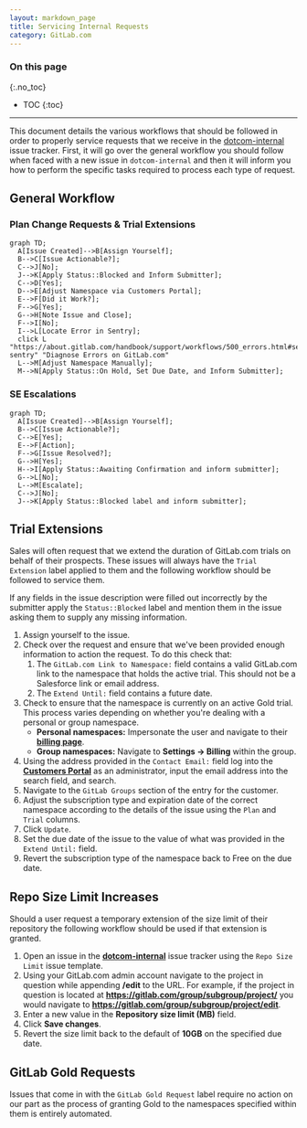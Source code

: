 ```yaml
---
layout: markdown_page
title: Servicing Internal Requests
category: GitLab.com
---
```


### On this page
{:.no_toc}

- TOC
{:toc}

----

This document details the various workflows that should be followed in order to properly service requests that we receive in the [dotcom-internal](https://gitlab.com/gitlab-com/support/dotcom/dotcom-internal/issues) issue tracker. First, it will go over the general workflow you should follow when faced with a new issue in `dotcom-internal` and then it will inform you how to perform the specific tasks required to process each type of request.

## General Workflow

### Plan Change Requests & Trial Extensions

```mermaid
graph TD;
  A[Issue Created]-->B[Assign Yourself];
  B-->C[Issue Actionable?];
  C-->J[No];
  J-->K[Apply Status::Blocked and Inform Submitter];
  C-->D[Yes];
  D-->E[Adjust Namespace via Customers Portal];
  E-->F[Did it Work?];
  F-->G[Yes];
  G-->H[Note Issue and Close];
  F-->I[No];
  I-->L[Locate Error in Sentry];
  click L "https://about.gitlab.com/handbook/support/workflows/500_errors.html#searching-sentry" "Diagnose Errors on GitLab.com"
  L-->M[Adjust Namespace Manually];
  M-->N[Apply Status::On Hold, Set Due Date, and Inform Submitter];
```

### SE Escalations

```mermaid
graph TD;
  A[Issue Created]-->B[Assign Yourself];
  B-->C[Issue Actionable?];
  C-->E[Yes];
  E-->F[Action];
  F-->G[Issue Resolved?];
  G-->H[Yes];
  H-->I[Apply Status::Awaiting Confirmation and inform submitter];
  G-->L[No];
  L-->M[Escalate];
  C-->J[No];
  J-->K[Apply Status::Blocked label and inform submitter];
```

## Trial Extensions

Sales will often request that we extend the duration of GitLab.com trials on behalf of their prospects. These issues will always have the `Trial Extension` label applied to them and the following workflow should be followed to service them.

If any fields in the issue description were filled out incorrectly by the submitter apply the `Status::Blocked` label and mention them in the issue asking them to supply any missing information.

1. Assign yourself to the issue.
1. Check over the request and ensure that we've been provided enough information to action the request. To do this check that:
   1. The `GitLab.com Link to Namespace:` field contains a valid GitLab.com link to the namespace that holds the active trial. This should not be a Salesforce link or email address.
   1. The `Extend Until:` field contains a future date.
1. Check to ensure that the namespace is currently on an active Gold trial. This process varies depending on whether you're dealing with a personal or group namespace.
    - **Personal namespaces:** Impersonate the user and navigate to their **[billing page](https://gitlab.com/profile/billings)**.
    - **Group namespaces:** Navigate to **Settings -> Billing** within the group.
1. Using the address provided in the `Contact Email:` field log into the **[Customers Portal](https://customers.gitlab.com/admin/)** as an administrator, input the email address into the search field, and search.
1. Navigate to the `GitLab Groups` section of the entry for the customer.
1. Adjust the subscription type and expiration date of the correct namespace according to the details of the issue using the `Plan` and `Trial` columns.
1. Click `Update`.
1. Set the due date of the issue to the value of what was provided in the `Extend Until:` field.
1. Revert the subscription type of the namespace back to Free on the due date.

## Repo Size Limit Increases

Should a user request a temporary extension of the size limit of their repository the following workflow should be used if that extension is granted.

1. Open an issue in the **[dotcom-internal](https://gitlab.com/gitlab-com/support/dotcom/dotcom-internal/issues)** issue tracker using the `Repo Size Limit` issue template.
1. Using your GitLab.com admin account navigate to the project in question while appending **/edit** to the URL. For example, if the project in question is located at **https://gitlab.com/group/subgroup/project/** you would navigate to **https://gitlab.com/group/subgroup/project/edit**.
1. Enter a new value in the **Repository size limit (MB)** field.
1. Click **Save changes**.
1. Revert the size limit back to the default of **10GB** on the specified due date.

## GitLab Gold Requests

Issues that come in with the `GitLab Gold Request` label require no action on our part as the process of granting Gold to the namespaces specified within them is entirely automated.
